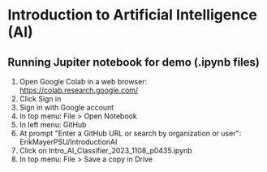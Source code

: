 # Introduction to Artificial Intelligence (AI)
## Running Jupiter notebook for demo (.ipynb files)
1. Open Google Colab in a web browser: https://colab.research.google.com/
2. Click Sign in
3. Sign in with Google account
4. In top menu: File > Open Notebook
5. In left menu: GitHub
6. At prompt "Enter a GitHub URL or search by organization or user": ErikMayerPSU/IntroductionAI
7. Click on Intro_AI_Classifier_2023_1108_p0435.ipynb
8. In top menu: File > Save a copy in Drive
